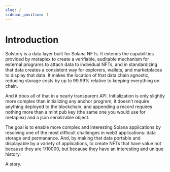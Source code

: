 ```yaml
---
slug: /
sidebar_position: 1
---
```


# Introduction

Solstory is a data layer built for Solana NFTs. It extends the capabilities
provided by metaplex to create a verifiable, auditable mechanism for external
programs to attach data to individual NFTs, and in standardizing that data
creates a consistent way for explorers, wallets, and marketplaces to display
that data. It makes the location of that data chain agnostic, reducing
storage costs by up to 99.99% relative to keeping everything on chain.

And it does all of that in a nearly transparent API. Initialization is only
slightly more complex than initializing any anchor program, it doesn’t
require anything deployed to the blockchain, and appending a record requires
nothing more than a mint pub key (the same one you would use for metaplex) and
a json serializable object.

The goal is to enable more complex and interesting Solana applications by
resolving one of the most difficult challenges in web3 applications:
data storage and permanance. And, by making that data portable and displayable
by a variety of applications, to create NFTs that have value not because they
are 1/10000, but because they have an interesting and unique history.

A story.

